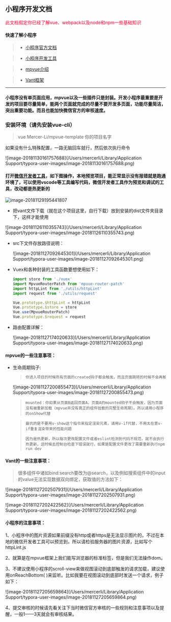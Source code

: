 ## 小程序开发文档



<font color="#ff0036">此文档假定你已经了解vue、webpack以及node和npm一些基础知识</font>



#### 快速了解小程序

> * [小程序官方文档](https://developers.weixin.qq.com/miniprogram/dev/)

> * [小程序开发工具](https://developers.weixin.qq.com/miniprogram/dev/devtools/download.html)

> * [mpvue介绍](http://mpvue.com/)

> * [Vant框架](https://youzan.github.io/vant-weapp/#/icon)

---



#### 小程序没有单页面应用，mpvue以及一些插件只是封装。开发小程序最重要是开发的项目要尽量简单，能两个页面就完成的尽量不要开发多页面，功能尽量简洁，突出重要功能。而且也能加快微信官方的审核速度。



### 安装环境（请先安装vue-cli）

> vue Mercer-Li/mpvue-template 你的项目名字

如果没有什么特殊配置，一路无脑回车就行，然后依次执行命令

![image-20181130161757688](/Users/mercerli/Library/Application Support/typora-user-images/image-20181130161757688.png)

 

#### 打开[微信开发者工具](https://developers.weixin.qq.com/miniprogram/dev/devtools/download.html)，如下图操作，本地预览项目，能正常显示没有报错就是跑通环境了，可以使用vscode等工具编写代码，微信开发者工具作为预览和调试的工具，改动都是热更新的

![image-20181129195441807](/Users/mercerli/Desktop/image-20181129195441807.png)

* 把vant文件下载（就在这个项目这里，自行下载）放到安装的dist文件夹目录下，这样才能使用

![image-20181126110355743](/Users/mercerli/Library/Application Support/typora-user-images/image-20181126110355743.png)



* src下文件存放路径说明：

  ![image-20181127092645301](/Users/mercerli/Library/Application Support/typora-user-images/image-20181127092645301.png)



* Vuex和各种封装的工具函数要想使用如下：

  ```javascript
  import store from './vuex'
  import MpvueRouterPatch from 'mpvue-router-patch'
  import httpLint from './utils/httpLint'
  import request from './utils/request'
  
  Vue.prototype.$httpLint = httpLint
  Vue.prototype.$store = store
  Vue.use(MpvueRouterPatch)
  Vue.prototype.$request = request
  ```



* 路由配置详解：

  ![image-20181127174020633](/Users/mercerli/Library/Application Support/typora-user-images/image-20181127174020633.png)



#### mpvue的一些注意事项：

* 生命周期钩子:

  > ```j
  > 你进入项目的时候所有页面的created钩子都会触发，而且页面跳转的时候不会再触发，所有用小程序自带的onload()代替。比如要接收路由跳转时的带过来的keyword参数，例子如下：
  > ```

  ![image-20181127200855473](/Users/mercerli/Library/Application Support/typora-user-images/image-20181127200855473.png)

  >```
  >mounted：你如果从页面B返回页面A，页面A的mounted钩子不会触发，因为页面没有被重新加载（mpvue并没有真正的组件挂载的完整生命周期）。所以请用小程序的onShow代替
  >```

  > ```最坑的是不要用v-show这个指令来指定渲染元素，失策
  > 最坑的是不要用v-show这个指令来指定渲染元素，请用v-if代替，不用太在意v-if重复渲染带来的性能问题
  > ```
  >
  > ```
  > 因为是热更新，所以每次更改配置文件或者eslint检测到代码不规范，就不会执行热更新，这时候去控制台检查下错误就行，如果是配置文件更改了需要重新执行npm run dev
  > ```


#### Vant的一些注意事项：

>  很多组件中诸如bind:search要改为@search，以及例如搜索组件中的input的value无法实现数据双向绑定，获取值的方法如下：

![image-20181127202507931](/Users/mercerli/Library/Application Support/typora-user-images/image-20181127202507931.png)

![image-20181127202422562](/Users/mercerli/Library/Application Support/typora-user-images/image-20181127202422562.png)



#### 小程序的注意事项：

1、小程序中的图片资源如果前缀没有http或者https是无法显示图片的，不过在本地的微信开发者工具可以预览到，所以请检验服务器的图片资源，比如写个httpLint.js

2、就算是在mpvue框架上我们能写浏览器的标准标签，但是我们无法操作dom。

3、不建议使用小程序的scroll-view来做视图滚动到底部触发的请求加载，建议使用onReachBottom( )来监听。比如我要在视图滚动到底部时发送一个请求，例子如下：

![image-20181127205659864](/Users/mercerli/Library/Application Support/typora-user-images/image-20181127205659864.png)

4、提交审核的时候请先看关注下当时微信官方审核的一些规则和注意事项以及提醒，一般1——3天就会有审核结果。

